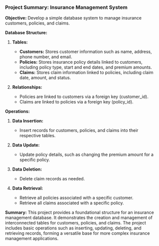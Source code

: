 ### Project Summary: Insurance Management System

**Objective:**
Develop a simple database system to manage insurance customers, policies, and claims.

**Database Structure:**

1. **Tables:**
    - **Customers:** Stores customer information such as name, address, phone number, and email.
    - **Policies:** Stores insurance policy details linked to customers, including policy type, start and end dates, and premium amounts.
    - **Claims:** Stores claim information linked to policies, including claim date, amount, and status.

2. **Relationships:**
    - Policies are linked to customers via a foreign key (customer_id).
    - Claims are linked to policies via a foreign key (policy_id).

**Operations:**

1. **Data Insertion:**
    - Insert records for customers, policies, and claims into their respective tables.

2. **Data Update:**
    - Update policy details, such as changing the premium amount for a specific policy.

3. **Data Deletion:**
    - Delete claim records as needed.

4. **Data Retrieval:**
    - Retrieve all policies associated with a specific customer.
    - Retrieve all claims associated with a specific policy.

**Summary:**
This project provides a foundational structure for an insurance management database. It demonstrates the creation and management of interconnected tables for customers, policies, and claims. The project includes basic operations such as inserting, updating, deleting, and retrieving records, forming a versatile base for more complex insurance management applications.
